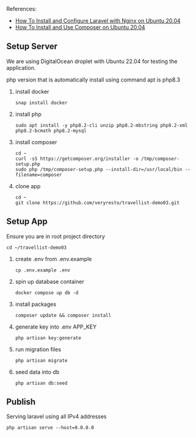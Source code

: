 References:
- [How To Install and Configure Laravel with Nginx on Ubuntu 20.04](https://www.digitalocean.com/community/tutorials/how-to-install-and-configure-laravel-with-nginx-on-ubuntu-20-04)
- [How To Install and Use Composer on Ubuntu 20.04](https://www.digitalocean.com/community/tutorials/how-to-install-and-set-up-laravel-with-docker-compose-on-ubuntu-20-04)

## Setup Server
We are using DigitalOcean droplet with Ubuntu 22.04 for testing the application.

php version that is automatically install using command apt is php8.3

1. install docker
    ````
    snap install docker
    ````
2. install php
    ````
    sudo apt install -y php8.2-cli unzip php8.2-mbstring php8.2-xml php8.2-bcmath php8.2-mysql
    ````
3. install composer
    ````
    cd ~
    curl -sS https://getcomposer.org/installer -o /tmp/composer-setup.php
    sudo php /tmp/composer-setup.php --install-dir=/usr/local/bin --filename=composer
    ````
4. clone app
    ````
    cd ~
    git clone https://github.com/veryresto/travellist-demo03.git
    ````

## Setup App
Ensure you are in root project directory
````
cd ~/travellist-demo03
````


1. create .env from .env.example
    ````
    cp .env.example .env
    ````
2. spin up database container
    ````
    docker compose up db -d
    ````
3. install packages
    ````
    composer update && composer install
    ````
4. generate key into .env APP_KEY
    ````
    php artisan key:generate
    ````
5. run migration files
    ````
    php artisan migrate
    ````
6. seed data into db
    ````
    php artisan db:seed
    ````

## Publish
Serving laravel using all IPv4 addresses
````
php artisan serve --host=0.0.0.0
````

